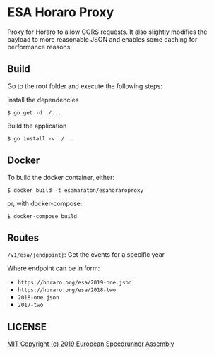 # ESA Horaro Proxy

Proxy for Horaro to allow CORS requests. It also slightly modifies the payload to more reasonable JSON and enables some caching for performance reasons.

## Build

Go to the root folder and execute the following steps:

Install the dependencies

`$ go get -d ./...`

Build the application

`$ go install -v ./...`

## Docker

To build the docker container, either:

`$ docker build -t esamaraton/esahoraroproxy`

or, with docker-compose:

`$ docker-compose build`

## Routes

`/v1/esa/{endpoint}`: Get the events for a specific year

Where endpoint can be in form:

- `https://horaro.org/esa/2019-one.json`
- `https://horaro.org/esa/2018-two`
- `2018-one.json`
- `2017-two`

## LICENSE

[MIT Copyright (c) 2019 European Speedrunner Assembly](./LICENSE)
